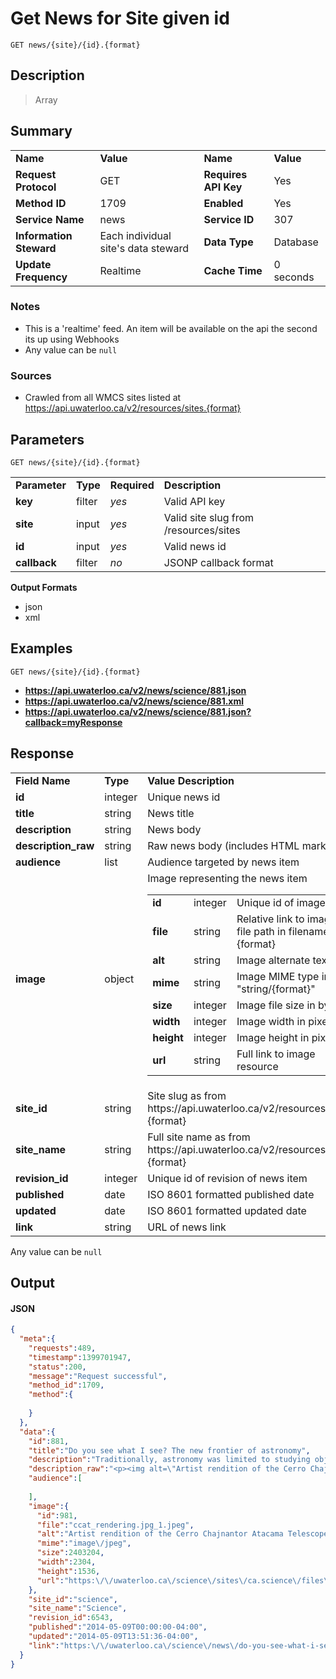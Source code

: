 # Get News for Site given id

```
GET news/{site}/{id}.{format}
```

## Description

> Array

## Summary

<table>
  <tr>
    <td><b>Name</b></td>
    <td><b>Value</b></td>
    <td><b><b>Name</b></b></td>
    <td><b>Value</b></td>
  </tr>
  <tr>
    <td><b>Request Protocol</b></td>
    <td>GET</td>
    <td><b>Requires API Key</b></td>
    <td>Yes</td>
  </tr>
  <tr>
    <td><b>Method ID</b></td>
    <td>1709</td>
    <td><b>Enabled</b></td>
    <td>Yes</td>
  </tr>
  <tr>
    <td><b>Service Name</b></td>
    <td>news</td>
    <td><b>Service ID</b></td>
    <td>307</td>
  </tr>
  <tr>
    <td><b>Information Steward</b></td>
    <td>Each individual site's data steward</td>
    <td><b>Data Type</b></td>
    <td>Database</td>
  </tr>
  <tr>
    <td><b>Update Frequency</b></td>
    <td>Realtime</td>
    <td><b>Cache Time</b></td>
    <td>0 seconds</td>
  </tr>
</table>


### Notes

- This is a 'realtime' feed. An item will be available on the api the second its up using Webhooks
- Any value can be `null`


### Sources

- Crawled from all WMCS sites listed at https://api.uwaterloo.ca/v2/resources/sites.{format}


## Parameters

```
GET news/{site}/{id}.{format}
```

<table>
  <tr>
    <td><b>Parameter</b></td>
    <td><b>Type</b></td>
    <td><b><b>Required</b></b></td>
    <td><b>Description</b></td>
  </tr>
  <tr>
    <td><b>key</b></td>
    <td>filter</td>
    <td><i>yes</i></td>
    <td>Valid API key</td>
  </tr>
  <tr>
    <td><b>site</b></td>
    <td>input</td>
    <td><i>yes</i></td>
    <td>Valid site slug from /resources/sites</td>
  </tr>
  <tr>
    <td><b>id</b></td>
    <td>input</td>
    <td><i>yes</i></td>
    <td>Valid news id</td>
  </tr>
  <tr>
    <td><b>callback</b></td>
    <td>filter</td>
    <td><i>no</i></td>
    <td>JSONP callback format</td>
  </tr>
</table>

**Output Formats**

- json
- xml


## Examples

```
GET news/{site}/{id}.{format}
```

- **https://api.uwaterloo.ca/v2/news/science/881.json**
- **https://api.uwaterloo.ca/v2/news/science/881.xml**
- **https://api.uwaterloo.ca/v2/news/science/881.json?callback=myResponse**


## Response

<table>
  <tr>
    <td><b>Field Name</b></td>
    <td><b>Type</b></td>
    <td><b>Value Description</b></td>
  </tr>
  <tr>
    <td><b>id</b></td>
    <td>integer</td>
    <td>Unique news id</td>
  </tr>
  <tr>
    <td><b>title</b></td>
    <td>string</td>
    <td>News title</td>
  </tr>
  <tr>
    <td><b>description</b></td>
    <td>string</td>
    <td>News body</td>
  </tr>
  <tr>
    <td><b>description_raw</b></td>
    <td>string</td>
    <td>Raw news body (includes HTML markup)</td>
  </tr>
  <tr>
    <td><b>audience</b></td>
    <td>list</td>
    <td>Audience targeted by news item</td>
  </tr>
  <tr>
    <td><b>image</b></td>
    <td>object</td>
    <td>Image representing the news item<br><table>
  <tr>
    <td><b>id</b></td>
    <td>integer</td>
    <td>Unique id of image</td>
  </tr>
  <tr>
    <td><b>file</b></td>
    <td>string</td>
    <td>Relative link to image file path in filename.{format}</td>
  </tr>
  <tr>
    <td><b>alt</b></td>
    <td>string</td>
    <td>Image alternate text</td>
  </tr>
  <tr>
    <td><b>mime</b></td>
    <td>string</td>
    <td>Image MIME type in "string/{format}"</td>
  </tr>
  <tr>
    <td><b>size</b></td>
    <td>integer</td>
    <td>Image file size in bytes</td>
  </tr>
  <tr>
    <td><b>width</b></td>
    <td>integer</td>
    <td>Image width in pixels</td>
  </tr>
  <tr>
    <td><b>height</b></td>
    <td>integer</td>
    <td>Image height in pixels</td>
  </tr>
  <tr>
    <td><b>url</b></td>
    <td>string</td>
    <td>Full link to image resource</td>
  </tr>
</table>
</td>
  </tr>
  <tr>
    <td><b>site_id</b></td>
    <td>string</td>
    <td>Site slug as from https://api.uwaterloo.ca/v2/resources/sites.{format}</td>
  </tr>
  <tr>
    <td><b>site_name</b></td>
    <td>string</td>
    <td>Full site name as from https://api.uwaterloo.ca/v2/resources/sites.{format}</td>
  </tr>
  <tr>
    <td><b>revision_id</b></td>
    <td>integer</td>
    <td>Unique id of revision of news item</td>
  </tr>
  <tr>
    <td><b>published</b></td>
    <td>date</td>
    <td>ISO 8601 formatted published date</td>
  </tr>
  <tr>
    <td><b>updated</b></td>
    <td>date</td>
    <td>ISO 8601 formatted updated date</td>
  </tr>
  <tr>
    <td><b>link</b></td>
    <td>string</td>
    <td>URL of news link</td>
  </tr>
</table>


Any value can be `null`

## Output

#### JSON

```json
{
  "meta":{
    "requests":489,
    "timestamp":1399701947,
    "status":200,
    "message":"Request successful",
    "method_id":1709,
    "method":{
      
    }
  },
  "data":{
    "id":881,
    "title":"Do you see what I see? The new frontier of astronomy",
    "description":"Traditionally, astronomy was limited to studying objects we could see, such as the stars and planets. But a new submillimeter telescope the largest, highest and most precise of its kind will soon change that.Many of the most interesting objects in the Universe emit light in the far-infrared and submillimeter range, which is invisible to the naked eye, said astronomer Michel Fich from the University of Waterloo.The Cerro Chajnantor Atacama Telescope (CCAT) will be the largest and most powerful submillimeter telescope in the world.Michel Fich, a professor in the Department of Physics and Astronomy in the Faculty of Science, is leading a group of eight Canadian universities in an international effort to build CCAT a $150-million state-of-the-art submillimeter telescope that ll give astronomers a peek at the Universe as it was 10 to 12 billion years ago.While optical telescopes are great for observing light-emitting objects such as stars, submillimeter telescopes are perfect for probing dark, cold interstellar material in the Universe, such as black holes and primordial radiation emitted after the Big Bang.We're trying to understand our history and the origins of the universe,\" said Fich. \"We live in this galaxy and we really don't know a lot about it.\"The CCAT will help astronomers answer questions about how galaxies collide, merge, interact and evolved. It ll also help scientists learn more about the formation of planets, stars and solar systems.With a dish 25-meters in diameter CCAT is designed to capture a very wide view of space. Although it s not the first submillimeter telescope it will be substantially larger and 100 times more sensitive than its predecessor. Outfitted with a state-of-the-art camera, CCAT is expected to map the sky 1,000 times faster, and with better resolution, than the best detector in the world.The CCAT will be built 5,600 metres above sea level near the summit of Cerro Chajnantor in the Chilean Atacama desert. Submillimeter telescopes are effective only at elevations above 4000 metres as the Earth s atmosphere blocks much of this important wavelength range.In addition to gathering research data this international facility will also serve as a world-class training facility for students from more than 14 universities.CCAT is scheduled to be operational by 2020.",
    "description_raw":"<p><img alt=\"Artist rendition of the Cerro Chajnantor Atacama Telescope.\" class=\"image-sidebar-220px-wide image-right\" height=\"147\" src=\"\/science\/sites\/ca.science\/files\/styles\/sidebar-220px-wide\/public\/uploads\/images\/ccat_rendering.jpg_1.jpeg?itok=mKBlgOI1\" width=\"220\" \/>Traditionally, astronomy was limited to studying objects we could see, such as the stars and planets. But a new submillimeter telescope \u2013 the largest, highest and most precise of its kind \u2013 will soon change that.<\/p>\n<blockquote>\n\t<p>Many of the most interesting objects in the Universe emit light in the far-infrared and submillimeter range, which is invisible to the naked eye,\u201d said astronomer Michel Fich from the University of Waterloo.<\/p>\n<\/blockquote>\n<p>The Cerro Chajnantor Atacama Telescope (CCAT) will be the largest and most powerful submillimeter telescope in the world.<\/p>\n<p><a href=\"https:\/\/uwaterloo.ca\/physics-astronomy\/people-profiles\/michel-fich\">Michel Fich<\/a>, a professor in the <a href=\"https:\/\/uwaterloo.ca\/physics-astronomy\/\">Department of Physics and Astronomy<\/a> in the Faculty of Science, is leading a group of eight Canadian universities in an international effort to build CCAT \u2013 a $150-million state-of-the-art submillimeter telescope that\u2019ll give astronomers a peek at the Universe as it was 10 to 12 billion years ago.<\/p>\n<p>While optical telescopes are great for observing light-emitting objects such as stars, submillimeter telescopes are perfect for probing dark, cold interstellar material in the Universe, such as black holes and primordial radiation emitted after the Big Bang.<\/p>\n<blockquote>\n\t<p>We're trying to understand our history and the origins of the universe,\" said Fich. \"We live in this galaxy and we really don't know a lot about it.\"<\/p>\n<\/blockquote>\n<p>The CCAT will help astronomers answer questions about how galaxies collide, merge, interact and evolved. It\u2019ll also help scientists learn more about the formation of planets, stars and solar systems.<\/p>\n<p>With a dish 25-meters in diameter CCAT is designed to capture a very wide view of space. Although it\u2019s not the first submillimeter telescope it will be substantially larger and 100 times more sensitive than its predecessor. Outfitted with a state-of-the-art camera, CCAT is expected to map the sky 1,000 times faster, and with better resolution, than the best detector in the world.<\/p>\n<p>The CCAT will be built 5,600 metres above sea level near the summit of Cerro Chajnantor in the Chilean Atacama desert. Submillimeter telescopes are effective only at elevations above 4000 metres as the Earth\u2019s atmosphere blocks much of this important wavelength range.<\/p>\n<p>In addition to gathering research data this international facility will also serve as a world-class training facility for students from more than 14 universities.<\/p>\n<p>CCAT is scheduled to be operational by 2020.<\/p>",
    "audience":[
      
    ],
    "image":{
      "id":981,
      "file":"ccat_rendering.jpg_1.jpeg",
      "alt":"Artist rendition of the Cerro Chajnantor Atacama Telescope.",
      "mime":"image\/jpeg",
      "size":2403204,
      "width":2304,
      "height":1536,
      "url":"https:\/\/uwaterloo.ca\/science\/sites\/ca.science\/files\/uploads\/images\/ccat_rendering.jpg_1.jpeg"
    },
    "site_id":"science",
    "site_name":"Science",
    "revision_id":6543,
    "published":"2014-05-09T00:00:00-04:00",
    "updated":"2014-05-09T13:51:36-04:00",
    "link":"https:\/\/uwaterloo.ca\/science\/news\/do-you-see-what-i-see-new-frontier-astronomy"
  }
}
```


